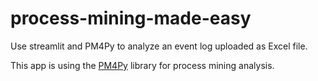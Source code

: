 # process-mining-made-easy
Use streamlit and PM4Py to analyze an event log uploaded as Excel file.

This app is using the [PM4Py](https://github.com/pm4py/pm4py-core) library for process mining analysis.
